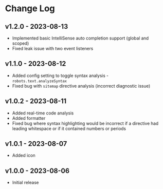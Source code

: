 # Change Log

## v1.2.0 - 2023-08-13

- Implemented basic IntelliSense auto completion support (global and scoped)
- Fixed leak issue with two event listeners

## v1.1.0 - 2023-08-12

- Added config setting to toggle syntax analysis - `robots.text.analyzeSyntax`
- Fixed bug with `sitemap` directive analysis (incorrect diagnostic issue)

## v1.0.2 - 2023-08-11

- Added real-time code analysis
- Added formatter
- Fixed bug where syntax highlighting would be incorrect if a directive had leading whitespace or if it contained numbers or periods

## v1.0.1 - 2023-08-07

- Added icon

## v1.0.0 - 2023-08-06

- Initial release
